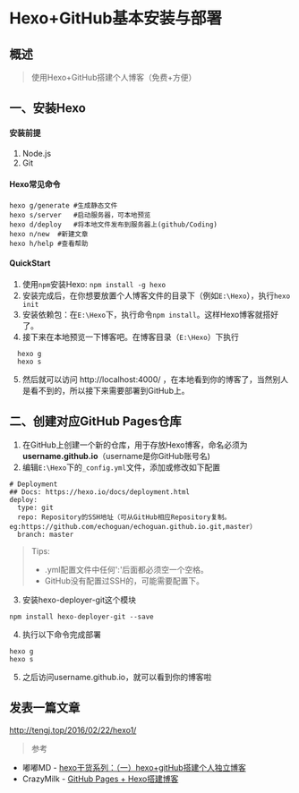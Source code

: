 # Hexo+GitHub基本安装与部署

## 概述
> 使用Hexo+GitHub搭建个人博客（免费+方便）

## 一、安装Hexo
#### 安装前提
1. Node.js
2. Git

#### Hexo常见命令
	hexo g/generate	#生成静态文件  
	hexo s/server	#启动服务器，可本地预览
	hexo d/deploy	#将本地文件发布到服务器上(github/Coding)
	hexo n/new	#新建文章
	hexo h/help	#查看帮助

#### QuickStart
1. 使用`npm`安装Hexo: `npm install -g hexo`
2. 安装完成后，在你想要放置个人博客文件的目录下（例如`E:\Hexo`），执行`hexo init`
3. 安装依赖包：在`E:\Hexo`下，执行命令`npm install`。这样Hexo博客就搭好了。
4. 接下来在本地预览一下博客吧。在博客目录（`E:\Hexo`）下执行
```
  hexo g
  hexo s
```
5. 然后就可以访问 http://localhost:4000/ ，在本地看到你的博客了，当然别人是看不到的，所以接下来需要部署到GitHub上。

## 二、创建对应GitHub Pages仓库
1. 在GitHub上创建一个新的仓库，用于存放Hexo博客，命名必须为**username.github.io**（username是你GitHub账号名)
2. 编辑`E:\Hexo`下的`_config.yml`文件，添加或修改如下配置
```
# Deployment
## Docs: https://hexo.io/docs/deployment.html
deploy:
  type: git
  repo: Repository的SSH地址（可从GitHub相应Repository复制。eg:https://github.com/echoguan/echoguan.github.io.git,master）
  branch: master
```
> Tips:
> * .yml配置文件中任何':'后面都必须空一个空格。
> * GitHub没有配置过SSH的，可能需要配置下。

3. 安装hexo-deployer-git这个模块
```
npm install hexo-deployer-git --save
```
4. 执行以下命令完成部署
```
hexo g
hexo s
```
5. 之后访问username.github.io，就可以看到你的博客啦

## 发表一篇文章


http://tengj.top/2016/02/22/hexo1/



> 参考
* 嘟嘟MD - [hexo干货系列：（一）hexo+gitHub搭建个人独立博客](http://tengj.top/2016/02/22/hexo1/)
* CrazyMilk - [GitHub Pages + Hexo搭建博客](http://crazymilk.github.io/2015/12/28/GitHub-Pages-Hexo%E6%90%AD%E5%BB%BA%E5%8D%9A%E5%AE%A2/)
